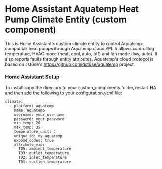 # Home Assistant Aquatemp Heat Pump Climate Entity (custom component) 

This is Home Assistant's custom climate entity to control Aquatemp-compatible heat pumps through Aquatemp cloud API. It allows controlling temperature, HVAC mode (heat, cool, auto, off) and fan mode (low, auto). It also reports faults through entity attributes. Aquatemp's cloud protocol is based on dst6se's https://github.com/dst6se/aquatemp project.

### Home Assistant Setup
To install copy the directory to your custom_components folder, restart HA and then add the following to your configuration.yaml file:
```
climate:
  - platform: aquatemp
    name: aquatemp
    username: your_username
    password: your_password
    min_temp: 20
    max_temp: 35
    temperature_unit: C
    unique_id: my_aquatemp
    expose_codes: true
    attribute_map:
      T05: ambient_temperature
      T03: outlet_temperature
      T02: inlet_temperature
      T01: suction_temperature  
  ```
  
